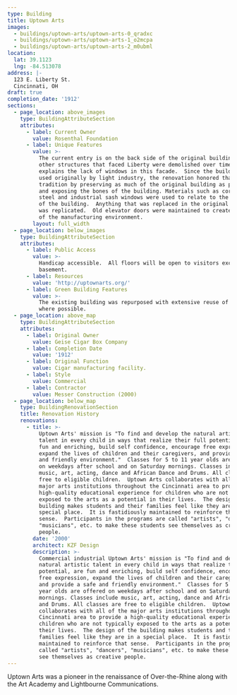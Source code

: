 ```yaml
---
type: Building
title: Uptown Arts
images:
  - buildings/uptown-arts/uptown-arts-0_qradxc
  - buildings/uptown-arts/uptown-arts-1_o2mcpa
  - buildings/uptown-arts/uptown-arts-2_m0ubml
location:
  lat: 39.1123
  lng: -84.513078
address: |-
  123 E. Liberty St.
  Cincinnati, OH
draft: true
completion_date: '1912'
sections:
  - page_location: above_images
    type: BuildingAttributeSection
    attributes:
      - label: Current Owner
        value: Rosenthal Foundation
      - label: Unique Features
        value: >-
          The current entry is on the back side of the original building, and
          other structures that faced Liberty were demolished over time which
          explains the lack of windows in this facade.  Since the building was
          used originally by light industry, the renovation honored that
          tradition by preserving as much of the original building as possible
          and exposing the bones of the building. Materials such as corregated
          steel and industrial sash windows were used to relate to the history
          of the building.  Anything that was replaced in the original building
          was replicated.  Old elevator doors were maintained to create the feel
          of the manufacturing environment.
        layout: full_width
  - page_location: below_images
    type: BuildingAttributeSection
    attributes:
      - label: Public Access
        value: >-
          Handicap accessible.  All floors will be open to visitors except the
          basement.
      - label: Resources
        value: 'http://uptownarts.org/'
      - label: Green Building Features
        value: >-
          The existing building was repurposed with extensive reuse of materials
          where possible.
  - page_location: above_map
    type: BuildingAttributeSection
    attributes:
      - label: Original Owner
        value: Geise Cigar Box Company
      - label: Completion Date
        value: '1912'
      - label: Original Function
        value: Cigar manufacturing facility.
      - label: Style
        value: Commercial
      - label: Contractor
        value: Messer Construction (2000)
  - page_location: below_map
    type: BuildingRenovationSection
    title: Renovation History
    renovations:
      - title: >-
          Uptown Arts' mission is "To find and develop the natural artistic
          talent in every child in ways that realize their full potential, are
          fun and enriching, build self confidence, encourage free expression,
          expand the lives of children and their caregivers, and provide a safe
          and friendly environment."  Classes for 5 to 11 year olds are offered
          on weekdays after school and on Saturday mornings. Classes include
          music, art, acting, dance and African Dance and Drums. All classes are
          free to eligible children.  Uptown Arts collaborates with all of the
          major arts institutions throughout the Cincinnati area to provide a
          high-quality educational experience for children who are not typically
          exposed to the arts as a potential in their lives.  The design of the
          building makes students and their families feel like they are in a
          special place.  It is fastidiously maintained to reinforce that
          sense.  Participants in the programs are called "artists", "dancers",
          "musicians", etc. to make these students see themselves as creative
          people.
        date: '2000'
        architect: KZF Design
        description: >-
          Commercial industrial Uptown Arts' mission is "To find and develop the
          natural artistic talent in every child in ways that realize their full
          potential, are fun and enriching, build self confidence, encourage
          free expression, expand the lives of children and their caregivers,
          and provide a safe and friendly environment."  Classes for 5 to 11
          year olds are offered on weekdays after school and on Saturday
          mornings. Classes include music, art, acting, dance and African Dance
          and Drums. All classes are free to eligible children.  Uptown Arts
          collaborates with all of the major arts institutions throughout the
          Cincinnati area to provide a high-quality educational experience for
          children who are not typically exposed to the arts as a potential in
          their lives.  The design of the building makes students and their
          families feel like they are in a special place.  It is fastidiously
          maintained to reinforce that sense.  Participants in the programs are
          called "artists", "dancers", "musicians", etc. to make these students
          see themselves as creative people.
---
```


Uptown Arts was a pioneer in the renaissance of Over-the-Rhine along with the Art Academy and Lightbourne Communications.
